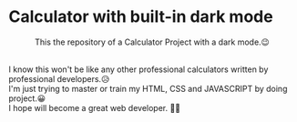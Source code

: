 <h1>Calculator with built-in dark mode</h1>

<p style="text-align: center">This the repository of a Calculator Project with a dark mode.😉</p>
<br>
I know this won't be like any other professional calculators written by professional developers.😥
<br>
I'm just trying to master or train my HTML, CSS and JAVASCRIPT by doing project.😀
<br>
I hope will become a great web developer. 🤗🤩